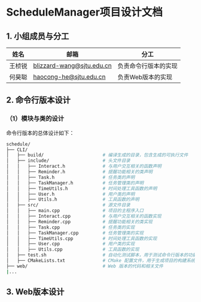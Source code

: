 # ScheduleManager项目设计文档

## 1. 小组成员与分工

| 姓名   | 邮箱                      | 分工                 |
| ------ | ------------------------- | -------------------- |
| 王桢锐 | blizzard-wang@sjtu.edu.cn | 负责命令行版本的实现 |
| 何昊聪 | haocong-he@sjtu.edu.cn    | 负责Web版本的实现    |



## 2.  命令行版本设计

### （1）模块与类的设计

命令行版本的总体设计如下：

```bash
schedule/
├── CLI/
│   ├── build/                      # 编译生成的目录，包含生成的可执行文件
│   ├── include/                    # 头文件目录
│   │   ├── Interact.h              # 与用户交互相关的函数声明
│   │   ├── Reminder.h              # 提醒功能相关的类声明
│   │   ├── Task.h                  # 任务类的声明
│   │   ├── TaskManager.h           # 任务管理类的声明
│   │   ├── TimeUtils.h             # 时间处理工具函数的声明
│   │   ├── User.h                  # 用户类的声明
│   │   ├── Utils.h                 # 工具函数的声明
│   ├── src/                        # 源文件目录
│   │   ├── main.cpp                # 项目的主程序入口
│   │   ├── Interact.cpp            # 与用户交互相关的函数实现
│   │   ├── Reminder.cpp            # 提醒功能相关的类实现
│   │   ├── Task.cpp                # 任务类的实现
│   │   ├── TaskManager.cpp         # 任务管理类的实现
│   │   ├── TimeUtils.cpp           # 时间处理工具函数的实现
│   │   ├── User.cpp                # 用户类的实现
│   │   ├── Utils.cpp               # 工具函数的实现
│   ├── test.sh                     # 自动化测试脚本，用于测试命令行版本的功能
│   ├── CMakeLists.txt              # CMake 配置文件，用于生成项目的构建系统
├── web/                            # Web 版本的代码和相关文件
|...
```



## 3. Web版本设计

